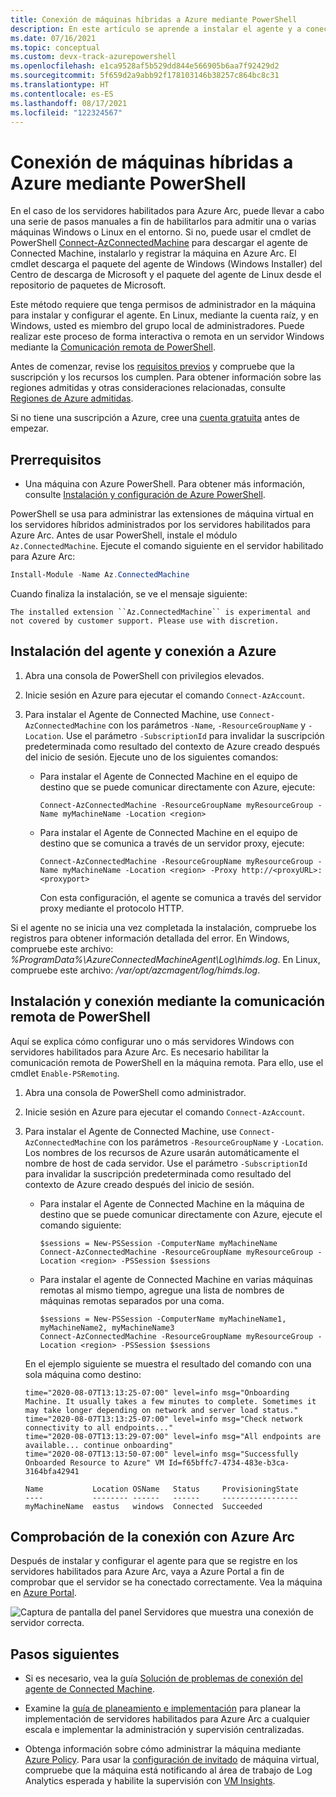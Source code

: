 ```yaml
---
title: Conexión de máquinas híbridas a Azure mediante PowerShell
description: En este artículo se aprende a instalar el agente y a conectar una máquina a Azure mediante servidores habilitados para Azure Arc. Puede hacer esto con PowerShell.
ms.date: 07/16/2021
ms.topic: conceptual
ms.custom: devx-track-azurepowershell
ms.openlocfilehash: e1ca9528af5b529dd844e566905b6aa7f92429d2
ms.sourcegitcommit: 5f659d2a9abb92f178103146b38257c864bc8c31
ms.translationtype: HT
ms.contentlocale: es-ES
ms.lasthandoff: 08/17/2021
ms.locfileid: "122324567"
---
```

# <a name="connect-hybrid-machines-to-azure-by-using-powershell"></a>Conexión de máquinas híbridas a Azure mediante PowerShell

En el caso de los servidores habilitados para Azure Arc, puede llevar a cabo una serie de pasos manuales a fin de habilitarlos para admitir una o varias máquinas Windows o Linux en el entorno. Si no, puede usar el cmdlet de PowerShell [Connect-AzConnectedMachine](/powershell/module/az.connectedmachine/remove-azconnectedmachine) para descargar el agente de Connected Machine, instalarlo y registrar la máquina en Azure Arc. El cmdlet descarga el paquete del agente de Windows (Windows Installer) del Centro de descarga de Microsoft y el paquete del agente de Linux desde el repositorio de paquetes de Microsoft.

Este método requiere que tenga permisos de administrador en la máquina para instalar y configurar el agente. En Linux, mediante la cuenta raíz, y en Windows, usted es miembro del grupo local de administradores. Puede realizar este proceso de forma interactiva o remota en un servidor Windows mediante la [Comunicación remota de PowerShell](/powershell/scripting/learn/ps101/08-powershell-remoting).

Antes de comenzar, revise los [requisitos previos](agent-overview.md#prerequisites) y compruebe que la suscripción y los recursos los cumplen. Para obtener información sobre las regiones admitidas y otras consideraciones relacionadas, consulte [Regiones de Azure admitidas](overview.md#supported-regions).

Si no tiene una suscripción a Azure, cree una [cuenta gratuita](https://azure.microsoft.com/free/?WT.mc_id=A261C142F) antes de empezar.

## <a name="prerequisites"></a>Prerrequisitos

- Una máquina con Azure PowerShell. Para obtener más información, consulte [Instalación y configuración de Azure PowerShell](/powershell/azure/).

PowerShell se usa para administrar las extensiones de máquina virtual en los servidores híbridos administrados por los servidores habilitados para Azure Arc. Antes de usar PowerShell, instale el módulo `Az.ConnectedMachine`. Ejecute el comando siguiente en el servidor habilitado para Azure Arc:

```powershell
Install-Module -Name Az.ConnectedMachine
```

Cuando finaliza la instalación, se ve el mensaje siguiente:

`The installed extension ``Az.ConnectedMachine`` is experimental and not covered by customer support. Please use with discretion.`

## <a name="install-the-agent-and-connect-to-azure"></a>Instalación del agente y conexión a Azure

1. Abra una consola de PowerShell con privilegios elevados.

2. Inicie sesión en Azure para ejecutar el comando `Connect-AzAccount`.

3. Para instalar el Agente de Connected Machine, use `Connect-AzConnectedMachine` con los parámetros `-Name`, `-ResourceGroupName` y `-Location`. Use el parámetro `-SubscriptionId` para invalidar la suscripción predeterminada como resultado del contexto de Azure creado después del inicio de sesión. Ejecute uno de los siguientes comandos:

    * Para instalar el Agente de Connected Machine en el equipo de destino que se puede comunicar directamente con Azure, ejecute:

        ```azurepowershell
        Connect-AzConnectedMachine -ResourceGroupName myResourceGroup -Name myMachineName -Location <region>
        ```
    
    * Para instalar el Agente de Connected Machine en el equipo de destino que se comunica a través de un servidor proxy, ejecute:
        
        ```azurepowershell
        Connect-AzConnectedMachine -ResourceGroupName myResourceGroup -Name myMachineName -Location <region> -Proxy http://<proxyURL>:<proxyport>
        ```

      Con esta configuración, el agente se comunica a través del servidor proxy mediante el protocolo HTTP.

Si el agente no se inicia una vez completada la instalación, compruebe los registros para obtener información detallada del error. En Windows, compruebe este archivo: *%ProgramData%\AzureConnectedMachineAgent\Log\himds.log*. En Linux, compruebe este archivo: */var/opt/azcmagent/log/himds.log*.

## <a name="install-and-connect-by-using-powershell-remoting"></a>Instalación y conexión mediante la comunicación remota de PowerShell

Aquí se explica cómo configurar uno o más servidores Windows con servidores habilitados para Azure Arc. Es necesario habilitar la comunicación remota de PowerShell en la máquina remota. Para ello, use el cmdlet `Enable-PSRemoting`.

1. Abra una consola de PowerShell como administrador.

2. Inicie sesión en Azure para ejecutar el comando `Connect-AzAccount`.

3. Para instalar el Agente de Connected Machine, use `Connect-AzConnectedMachine` con los parámetros `-ResourceGroupName` y `-Location`. Los nombres de los recursos de Azure usarán automáticamente el nombre de host de cada servidor. Use el parámetro `-SubscriptionId` para invalidar la suscripción predeterminada como resultado del contexto de Azure creado después del inicio de sesión.

    * Para instalar el Agente de Connected Machine en la máquina de destino que se puede comunicar directamente con Azure, ejecute el comando siguiente:
    
        ```azurepowershell
        $sessions = New-PSSession -ComputerName myMachineName
        Connect-AzConnectedMachine -ResourceGroupName myResourceGroup -Location <region> -PSSession $sessions
        ```
    
    * Para instalar el agente de Connected Machine en varias máquinas remotas al mismo tiempo, agregue una lista de nombres de máquinas remotas separados por una coma.

        ```azurepowershell
        $sessions = New-PSSession -ComputerName myMachineName1, myMachineName2, myMachineName3
        Connect-AzConnectedMachine -ResourceGroupName myResourceGroup -Location <region> -PSSession $sessions
        ```

    En el ejemplo siguiente se muestra el resultado del comando con una sola máquina como destino:
    
    ```azurepowershell
    time="2020-08-07T13:13:25-07:00" level=info msg="Onboarding Machine. It usually takes a few minutes to complete. Sometimes it may take longer depending on network and server load status."
    time="2020-08-07T13:13:25-07:00" level=info msg="Check network connectivity to all endpoints..."
    time="2020-08-07T13:13:29-07:00" level=info msg="All endpoints are available... continue onboarding"
    time="2020-08-07T13:13:50-07:00" level=info msg="Successfully Onboarded Resource to Azure" VM Id=f65bffc7-4734-483e-b3ca-3164bfa42941
    
    Name           Location OSName   Status     ProvisioningState
    ----           -------- ------   ------     -----------------
    myMachineName  eastus   windows  Connected  Succeeded
    ```

## <a name="verify-the-connection-with-azure-arc"></a>Comprobación de la conexión con Azure Arc

Después de instalar y configurar el agente para que se registre en los servidores habilitados para Azure Arc, vaya a Azure Portal a fin de comprobar que el servidor se ha conectado correctamente. Vea la máquina en [Azure Portal](https://portal.azure.com).

![Captura de pantalla del panel Servidores que muestra una conexión de servidor correcta.](./media/onboard-portal/arc-for-servers-successful-onboard.png)

## <a name="next-steps"></a>Pasos siguientes

* Si es necesario, vea la guía [Solución de problemas de conexión del agente de Connected Machine](troubleshoot-agent-onboard.md).

* Examine la [guía de planeamiento e implementación](plan-at-scale-deployment.md) para planear la implementación de servidores habilitados para Azure Arc a cualquier escala e implementar la administración y supervisión centralizadas.

* Obtenga información sobre cómo administrar la máquina mediante [Azure Policy](../../governance/policy/overview.md). Para usar la [configuración de invitado](../../governance/policy/concepts/guest-configuration.md) de máquina virtual, compruebe que la máquina está notificando al área de trabajo de Log Analytics esperada y habilite la supervisión con [VM Insights](../../azure-monitor/vm/vminsights-enable-policy.md).
